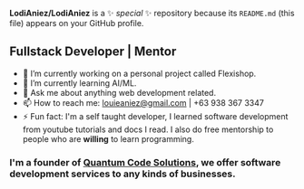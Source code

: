 **LodiAniez/LodiAniez** is a ✨ _special_ ✨ repository because its `README.md` (this file) appears on your GitHub profile.

## Fullstack Developer | Mentor

- 🔭 I’m currently working on a personal project called Flexishop.
- 🌱 I’m currently learning AI/ML.
- 💬 Ask me about anything web development related.
- 📫 How to reach me: louieaniez@gmail.com | +63 938 367 3347
- ⚡ Fun fact: I'm a self taught developer, I learned software development from youtube tutorials and docs I read. I also do free mentorship to people who are **willing** to learn programming.

### I'm a founder of [Quantum Code Solutions](https://quantum-code-solutions.github.io/portfolio/), we offer software development services to any kinds of businesses.
